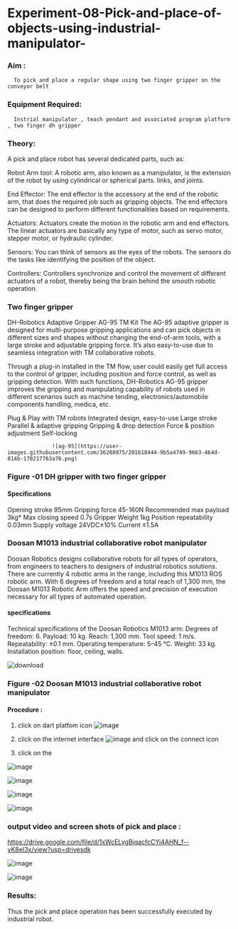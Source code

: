 # Experiment-08-Pick-and-place-of-objects-using-industrial-manipulator-

### Aim :
      To pick and place a regular shape using two finger gripper on the conveyor belt 
### Equipment Required: 
      Instrial manipulator , teach pendant and associated program platform , two finger dh gripper 
      
### Theory: 

A pick and place robot has several dedicated parts, such as:

Robot Arm tool: A robotic arm, also known as a manipulator, is the extension of the robot by using cylindrical or spherical parts. links, and joints.

End Effector: The end effector is the accessory at the end of the robotic arm, that does the required job such as gripping objects. The end effectors can be designed to perform different functionalities based on requirements.

Actuators: Actuators create the motion in the robotic arm and end effectors. The linear actuators are basically any type of motor, such as servo motor, stepper motor, or hydraulic cylinder.

Sensors: You can think of sensors as the eyes of the robots. The sensors do the tasks like identifying the position of the object.

Controllers: Controllers synchronize and control the movement of different actuators of a robot, thereby being the brain behind the smooth robotic operation.


### Two finger gripper 

DH-Robotics
Adaptive Gripper AG-95 TM Kit
The AG-95 adaptive gripper is designed for multi-purpose gripping applications and can pick objects in different sizes and shapes without changing the end-of-arm tools, with a large stroke and adjustable gripping force. It’s also easy-to-use due to seamless integration with TM collaborative robots.

Through a plug-in installed in the TM flow, user could easily get full access to the control of gripper, including position and force control, as well as gripping detection. With such functions, DH-Robotics AG-95 gripper improves the gripping and manipulating capability of robots used in different scenarios such as machine tending, electronics/automobile components handling, medica, etc.

Plug & Play with TM robots
Integrated design, easy-to-use
Large stroke
Parallel & adaptive gripping
Gripping & drop detection
Force & position adjustment
Self-locking

                  ![ag-95](https://user-images.githubusercontent.com/36288975/201618444-9b5a4749-9663-464d-814b-170217763a76.png)
### Figure -01 DH gripper with two finger gripper 

#### Specifications

Opening stroke	95mm
Gripping force 	45-160N
Recommended max payload	3kg*
Max closing speed	0.7s
Gripper Weight	1kg
Position repeatability	0.03mm
Supply voltage	24VDC±10%
Current	≤1.5A



### Doosan M1013 industrial collaborative robot manipulator 
Doosan Robotics designs collaborative robots for all types of operators, from engineers to teachers to designers of industrial robotics solutions. There are currently 4 robotic arms in the range, including this M1013 ROS robotic arm. With 6 degrees of freedom and a total reach of 1,300 mm, the Doosan M1013 Robotic Arm offers the speed and precision of execution necessary for all types of automated operation.

#### specifications 
Technical specifications of the Doosan Robotics M1013 arm:
Degrees of freedom: 6.
Payload: 10 kg.
Reach: 1,300 mm.
Tool speed: 1 m/s.
Repeatability: ±0.1 mm.
Operating temperature: 5–45 °C.
Weight: 33 kg.
Installation position: floor, ceiling, walls.



![download](https://user-images.githubusercontent.com/36288975/201624230-89cc83ff-cecd-49ea-84c6-c67066e9d157.jpg)

### Figure -02 Doosan M1013 industrial collaborative robot manipulator 

#### Procedure : 

1. click on dart platfom icon ![image](https://user-images.githubusercontent.com/36288975/201621038-f1248586-5c20-40fd-8a74-68c7d8b44939.png)
2. click on the internet interface 
![image](https://user-images.githubusercontent.com/36288975/201621235-3b8b46a9-3c19-4207-9ea2-6a7954eb6135.png)
and click on the connect icon 

3. click on the 

![image](https://github.com/ezhilnevedha/Experiment-08-Pick-and-place-of-objects-using-industrial-manipulator-/assets/140057992/9adb5064-9aa1-457e-bad5-d0c36ffee049)


![image](https://github.com/ezhilnevedha/Experiment-08-Pick-and-place-of-objects-using-industrial-manipulator-/assets/140057992/38ec0d32-221c-4960-bc5e-10e9117f7113)


![image](https://github.com/ezhilnevedha/Experiment-08-Pick-and-place-of-objects-using-industrial-manipulator-/assets/140057992/663f7fd2-335c-4412-86ec-c8b74dc350db)

![image](https://github.com/ezhilnevedha/Experiment-08-Pick-and-place-of-objects-using-industrial-manipulator-/assets/140057992/e82293d8-f355-4486-b12a-9c3aab9b574d)












### output video and screen shots of pick and place :
https://drive.google.com/file/d/1xWcELygBjqacfcCYi4AHN_f--yK8eI3x/view?usp=drivesdk

![image](https://github.com/ezhilnevedha/Experiment-08-Pick-and-place-of-objects-using-industrial-manipulator-/assets/140057992/94372e71-b1d3-443e-8a29-c11b2f35075c)

![image](https://github.com/ezhilnevedha/Experiment-08-Pick-and-place-of-objects-using-industrial-manipulator-/assets/140057992/a5100cd6-fa84-42cd-a219-63edf5bf9ef0)




### Results: 
Thus the pick and place operation has been successfully executed by industrial robot.





